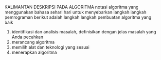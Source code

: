 KALIMANTAN DESKRIPSI PADA ALGORITMA
notasi algoritma yang menggunakan bahasa sehari hari untuk menyebarkan langkah langkah pemrograman
berikut adalah langkah langkah pembuatan algoritma yang baik
1. identifikasi dan analisis masalah, definisikan dengan jelas masalah yang Anda pecahkan
2. merancang algoritma
3. memilih alat dan teknologi yang sesuai
4. menerapkan algoritma
